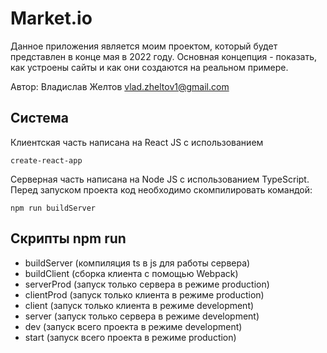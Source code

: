 # Market.io

Данное приложения является моим проектом, который будет представлен в конце мая в 2022 году.
Основная концепция - показать, как устроены сайты и как они создаются на реальном примере.

Автор: Владислав Желтов <vlad.zheltov1@gmail.com>

## Система

Клиентская часть написана на React JS с использованием

```
create-react-app
```

Серверная часть написана на Node JS с использованием TypeScript.
Перед запуском проекта код необходимо скомпилировать командой:

```
npm run buildServer
```

## Скрипты npm run

- buildServer (компиляция ts в js для работы сервера)
- buildClient (сборка клиента с помощью Webpack)
- serverProd (запуск только сервера в режиме production)
- clientProd (запуск только клиента в режиме production)
- client (запуск только клиента в режиме development)
- server (запуск только сервера в режиме development)
- dev (запуск всего проекта в режиме development)
- start (запуск всего проекта в режиме production)
